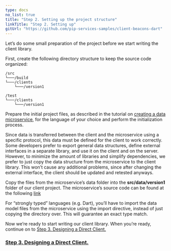 ```yaml
---
type: docs
no_list: true
title: "Step 2. Setting up the project structure"
linkTitle: "Step 2. Setting up" 
gitUrl: "https://github.com/pip-services-samples/client-beacons-dart"
---
```


Let’s do some small preparation of the project before we start writing the client library.

First, create the following directory structure to keep the source code organized:

```
/src
└───/build
└───/clients
    └───/version1

/test  
└───/clients
    └───/version1
```

Prepare the initial project files, as described in the tutorial on [creating a data microservice](../../data_microservice), for the language of your choice and perform the initialization process.


Since data is transferred between the client and the microservice using a specific protocol, this data must be defined for the client to work correctly. Some developers prefer to export general data structures, define external interfaces in a separate library, and use it on the client and on the server. However, to minimize the amount of libraries and simplify dependencies, we prefer to just copy the data structure from the microservice to the client library. This won’t cause any additional problems, since after changing the external interface, the client should be updated and retested anyways. 


Copy the files from the microservice’s data folder into the **src/data/version1** folder of our client project. The microservice’s source code can be found at the following [link](https://github.com/pip-services-samples/service-beacons-dart/tree/master/lib/src/data/version1)

For “strongly typed” languages (e.g. Dart), you’ll have to import the data model files from the microservice using the import directive, instead of just copying the directory over. This will guarantee an exact type match.

Now we’re ready to start writing our client library. When you’re ready, continue on to [Step 3. Designing a Direct Client.](../step2)

<span class="hide-title-link">

### [Step 3. Designing a Direct Client.](../step2)

</span>
